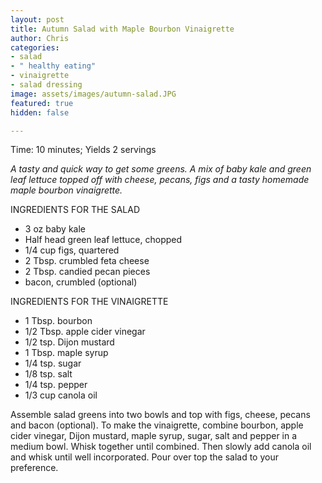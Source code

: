 ```yaml
---
layout: post
title: Autumn Salad with Maple Bourbon Vinaigrette
author: Chris
categories:
- salad
- " healthy eating"
- vinaigrette
- salad dressing
image: assets/images/autumn-salad.JPG
featured: true
hidden: false

---
```

Time: 10 minutes; Yields 2 servings

_A tasty and quick way to get some greens. A mix of baby kale and green leaf lettuce topped off with cheese, pecans, figs and a tasty homemade maple bourbon vinaigrette._

INGREDIENTS FOR THE SALAD

* 3 oz baby kale
* Half head green leaf lettuce, chopped
* 1/4 cup figs, quartered
* 2 Tbsp. crumbled feta cheese
* 2 Tbsp. candied pecan pieces
* bacon, crumbled (optional)

INGREDIENTS FOR THE VINAIGRETTE

* 1 Tbsp. bourbon
* 1/2 Tbsp. apple cider vinegar
* 1/2 tsp. Dijon mustard
* 1 Tbsp. maple syrup
* 1/4 tsp. sugar
* 1/8 tsp. salt
* 1/4 tsp. pepper
* 1/3 cup canola oil

Assemble salad greens into two bowls and top with figs, cheese, pecans and bacon (optional). To make the vinaigrette, combine bourbon, apple cider vinegar, Dijon mustard, maple syrup, sugar, salt and pepper in a medium bowl. Whisk together until combined. Then slowly add canola oil and whisk until well incorporated. Pour over top the salad to your preference.